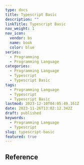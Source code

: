 ```yaml
---
type: docs
title: Typescript Basic
description: ""
linkTitle: Typescript Basic
nav_weight: 1
nav_icon:
  vendor: bs
  name: book
  color: blue
series:
  - Programming
  - Programming Language
categories:
  - Programming Language
  - Typescript
  - Typescript Basic
tags:
  - Programming Language
  - Typescript
  - Typescript Basic
lastmod: 2023-12-10T04:05:49.161Z
date: 2023-11-26T13:02:12.342Z
draft: published
keywords:
  - Programming Language
  - Typescript
slug: typescript-basic
featured: true
---
```


## Reference
